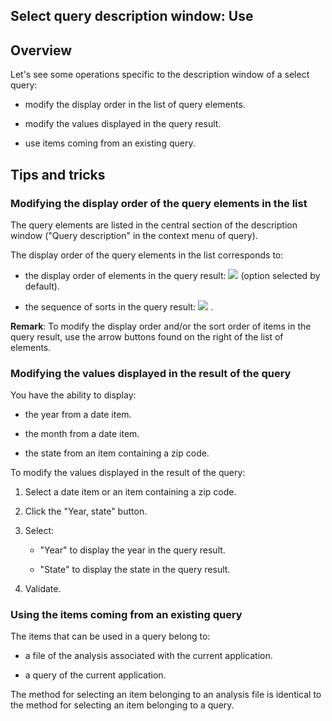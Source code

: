 


## Select query description window: Use 
			



<a name="NOTE1"></a>
<a name="NOTE1_1"></a>


## Overview
<a name="overview_ELTTEXTE000118"></a>
Let's see some operations specific to the description window of a select query:

- modify the display order in the list of query elements.

- modify the values displayed in the query result.

- use items coming from an existing query.




<a name="NOTE2"></a>
<a name="NOTE2_1"></a>


## Tips and tricks
<a name="tips_and_tricks_ELTTEXTE000142"></a>


### Modifying the display order of the query elements in the list
<a name="modifying_the_display_order_the_query_elements_the_list_ELTPARAGRAPHE000022"></a>

The query elements are listed in the central section of the description window ("Query description" in the context menu of query).

The display order of the query elements in the list corresponds to:

- the display order of elements in the query result: ![](https://doc.pcsoft.fr/en-US/images/image.awp?langid=3&name=OrdreAffichage.gif)
 (option selected by default).

- the sequence of sorts in the query result: ![](https://doc.pcsoft.fr/en-US/images/image.awp?langid=3&name=OrdreTri.gif)
.




**Remark**: To modify the display order and/or the sort order of items in the query result, use the arrow buttons found on the right of the list of elements.
<a name="NOTE2_3"></a>


### Modifying the values displayed in the result of the query
<a name="modifying_the_values_displayed_the_result_the_query_ELTPARAGRAPHE000040"></a>

You have the ability to display:

- the year from a date item.

- the month from a date item.

- the state from an item containing a zip code.




To modify the values displayed in the result of the query:

1. Select a date item or an item containing a zip code.

2. Click the "Year, state" button.

3. Select:

	- "Year" to display the year in the query result.

	- "State" to display the state in the query result.




4. Validate.



<a name="NOTE2_4"></a>


### Using the items coming from an existing query
<a name="using_the_items_coming_from_existing_query_ELTPARAGRAPHE000064"></a>

The items that can be used in a query belong to:

- a file of the analysis associated with the current application.

- a query of the current application.




The method for selecting an item belonging to an analysis file is identical to the method for selecting an item belonging to a query.


